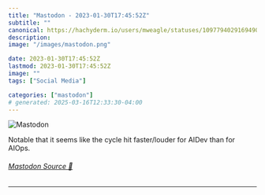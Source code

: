 ```yaml
---
title: "Mastodon - 2023-01-30T17:45:52Z"
subtitle: ""
canonical: https://hachyderm.io/users/mweagle/statuses/109779402916949067
description:
image: "/images/mastodon.png"

date: 2023-01-30T17:45:52Z
lastmod: 2023-01-30T17:45:52Z
image: ""
tags: ["Social Media"]

categories: ["mastodon"]
# generated: 2025-03-16T12:33:30-04:00
---
```

![Mastodon](/images/mastodon.png)

<p>Notable that it seems like the cycle hit faster/louder for AIDev than for AIOps.</p>


###### [Mastodon Source 🐘](https://hachyderm.io/@mweagle/109779402916949067)

___

